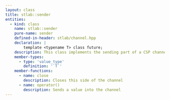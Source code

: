 ```yaml
---
layout: class
title: stlab::sender
entities:
  - kind: class
    name: stlab::sender
    pure-name: sender
    defined-in-header: stlab/channel.hpp
    declaration: |
        template <typename T> class future;
    description: This class implements the sending part of a CSP channel
    member-types:
      - type: 'value_type'
        definition: '`T`'
    member-functions:
      - name: close
        description: Closes this side of the channel
      - name: operator()
        description: Sends a value into the channel
---
```

